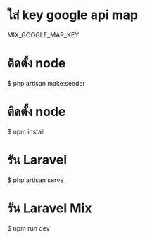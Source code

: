# ใส่ key google api map

MIX_GOOGLE_MAP_KEY

# ติดตั้ง node
$ php artisan make:seeder

# ติดตั้ง node
$ npm install

# รัน Laravel
$ php artisan serve

# รัน Laravel Mix
$ npm run dev`
